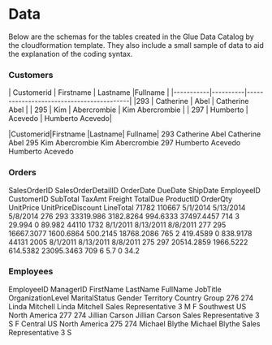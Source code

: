 # Data
Below are the schemas for the tables created in the Glue Data Catalog by the cloudformation template. They also include a small sample of data to aid the explanation of the coding syntax.

### Customers

| Customerid | Firstname  | Lastname |Fullname                    |
|-----------|----------|------------------------------------------|
|293        |	Catherine |	Abel                 |	Catherine Abel  |
| 295       |	Kim	      |   Abercrombie        |	Kim Abercrombie |
|  297      |	Humberto  |	Acevedo              |	Humberto Acevedo|
  
  |Customerid|Firstname	|Lastname|	Fullname|
  293	Catherine	Abel	Catherine Abel
  295	Kim	Abercrombie	Kim Abercrombie
  297	Humberto	Acevedo	Humberto Acevedo 
  


### Orders

SalesOrderID	SalesOrderDetailID	OrderDate	DueDate	ShipDate	EmployeeID	CustomerID	SubTotal	TaxAmt	Freight	TotalDue	ProductID	OrderQty	UnitPrice	UnitPriceDiscount	LineTotal
71782	110667	5/1/2014	5/13/2014	5/8/2014	276	293	33319.986	3182.8264	994.6333	37497.4457	714	3	29.994	0	89.982
44110	1732	8/1/2011	8/13/2011	8/8/2011	277	295	16667.3077	1600.6864	500.2145	18768.2086	765	2	419.4589	0	838.9178
44131	2005	8/1/2011	8/13/2011	8/8/2011	275	297	20514.2859	1966.5222	614.5382	23095.3463	709	6	5.7	0	34.2
### Employees

EmployeeID	ManagerID	FirstName	LastName	FullName	JobTitle	OrganizationLevel	MaritalStatus	Gender	Territory	Country	Group
276	274	Linda	Mitchell	Linda Mitchell	Sales Representative	3	M	F	Southwest	US	North America
277	274	Jillian	Carson	Jillian Carson	Sales Representative	3	S	F	Central	US	North America
275	274	Michael	Blythe	Michael Blythe	Sales Representative	3	S
